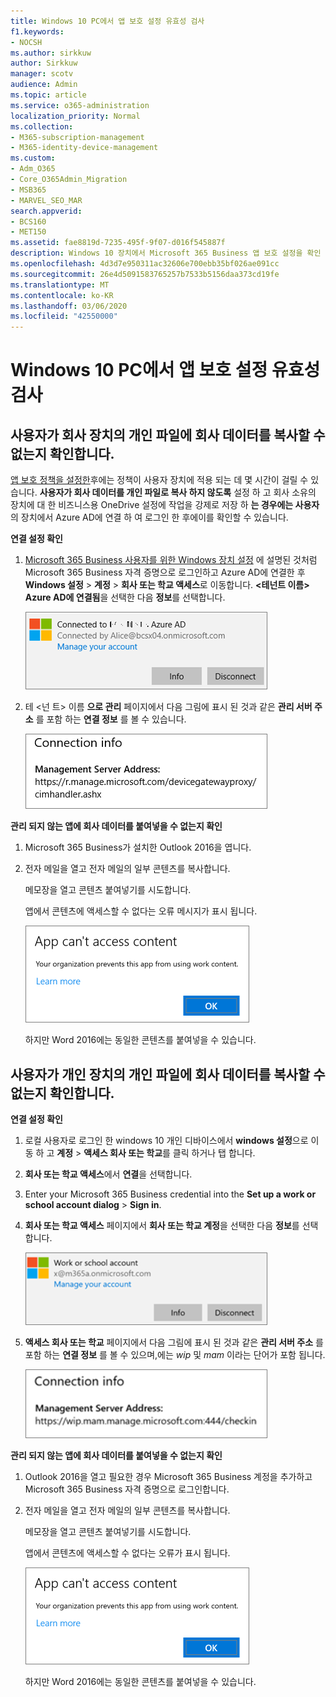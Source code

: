 ```yaml
---
title: Windows 10 PC에서 앱 보호 설정 유효성 검사
f1.keywords:
- NOCSH
ms.author: sirkkuw
author: Sirkkuw
manager: scotv
audience: Admin
ms.topic: article
ms.service: o365-administration
localization_priority: Normal
ms.collection:
- M365-subscription-management
- M365-identity-device-management
ms.custom:
- Adm_O365
- Core_O365Admin_Migration
- MSB365
- MARVEL_SEO_MAR
search.appverid:
- BCS160
- MET150
ms.assetid: fae8819d-7235-495f-9f07-d016f545887f
description: Windows 10 장치에서 Microsoft 365 Business 앱 보호 설정을 확인 하 고 사용자가 회사 데이터를 개인 파일이 나 관리 되지 않는 앱에 복사할 수 없는지 확인 합니다.
ms.openlocfilehash: 4d3d7e950311ac32606e700ebb35bf026ae091cc
ms.sourcegitcommit: 26e4d5091583765257b7533b5156daa373cd19fe
ms.translationtype: MT
ms.contentlocale: ko-KR
ms.lasthandoff: 03/06/2020
ms.locfileid: "42550000"
---
```

# <a name="validate-app-protection-settings-on-windows-10-pcs"></a>Windows 10 PC에서 앱 보호 설정 유효성 검사

## <a name="verify-that-users-cannot-copy-company-data-to-personal-files-on-corporate-devices"></a>사용자가 회사 장치의 개인 파일에 회사 데이터를 복사할 수 없는지 확인합니다.

[앱 보호 정책을 설정한](protection-settings-for-windows-10-devices.md)후에는 정책이 사용자 장치에 적용 되는 데 몇 시간이 걸릴 수 있습니다. **사용자가 회사 데이터를 개인 파일로 복사 하지 않도록** 설정 하 고 회사 소유의 장치에 대 한 비즈니스용 OneDrive 설정에 작업을 강제로 저장 하 **는 경우에는 사용자** 의 장치에서 Azure AD에 연결 하 여 로그인 한 후에이를 확인할 수 있습니다. 
  
 **연결 설정 확인**
  
1. [Microsoft 365 Business 사용자를 위한 Windows 장치 설정](set-up-windows-devices.md) 에 설명된 것처럼 Microsoft 365 Business 자격 증명으로 로그인하고 Azure AD에 연결한 후 **Windows 설정** \> **계정** \> **회사 또는 학교 액세스**로 이동합니다. **\<테넌트 이름\> Azure AD에 연결됨**을 선택한 다음 **정보**를 선택합니다.
    
    ![Click or tap Info on the Connected to Azure AD dialog.](../media/a36ede2b-d1a0-4d4e-8ea7-af39b4b63890.png)
  
2. 테 \<넌 트\> 이름 **으로 관리** 페이지에서 다음 그림에 표시 된 것과 같은 **관리 서버 주소** 를 포함 하는 **연결 정보** 를 볼 수 있습니다. 
    
    ![Managed by page shows connection info of the device manager URL.](../media/47515a8e-2d0c-4bea-99f0-6b2545b88a11.png)
  
 **관리 되지 않는 앱에 회사 데이터를 붙여넣을 수 없는지 확인**
  
1. Microsoft 365 Business가 설치한 Outlook 2016을 엽니다.
    
2. 전자 메일을 열고 전자 메일의 일부 콘텐츠를 복사합니다.
    
    메모장을 열고 콘텐츠 붙여넣기를 시도합니다.
    
    앱에서 콘텐츠에 액세스할 수 없다는 오류 메시지가 표시 됩니다.
    
    ![A dialog that states app can't access content when you paste into an unmanaged app.](../media/5e82b154-cf2f-43c8-ae80-b45d8ad80e56.png)
  
    하지만 Word 2016에는 동일한 콘텐츠를 붙여넣을 수 있습니다.
    
## <a name="verify-that-users-cannot-copy-company-data-to-personal-files-on-personal-devices"></a>사용자가 개인 장치의 개인 파일에 회사 데이터를 복사할 수 없는지 확인합니다.

 **연결 설정 확인**
  
1. 로컬 사용자로 로그인 한 windows 10 개인 디바이스에서 **windows 설정**으로 이동 하 고 **계정** \> **액세스 회사 또는 학교**를 클릭 하거나 탭 합니다.
    
2. **회사 또는 학교 액세스**에서 **연결**을 선택합니다.
    
3. Enter your Microsoft 365 Business credential into the **Set up a work or school account dialog** \> **Sign in**.
    
4. **회사 또는 학교 액세스** 페이지에서 **회사 또는 학교 계정**을 선택한 다음 **정보**를 선택합니다.
    
    ![회사 또는 학교 계정 대화 상자에서 정보를 클릭 하거나 탭 합니다.](../media/63bd8b32-cb32-4afa-8ce0-6070ac403abc.png)
  
5. **액세스 회사 또는 학교** 페이지에서 다음 그림에 표시 된 것과 같은 **관리 서버 주소** 를 포함 하는 **연결 정보** 를 볼 수 있으며,에는 *wip* 및 *mam* 이라는 단어가 포함 됩니다. 
    
    ![Managed by page shows connection info URL that includes the words mam and wpi.](../media/abd4eaf4-44fa-4538-a3e8-1e0d331dfe1e.png)
  
 **관리 되지 않는 앱에 회사 데이터를 붙여넣을 수 없는지 확인**
  
1. Outlook 2016을 열고 필요한 경우 Microsoft 365 Business 계정을 추가하고 Microsoft 365 Business 자격 증명으로 로그인합니다.
    
2. 전자 메일을 열고 전자 메일의 일부 콘텐츠를 복사합니다.
    
    메모장을 열고 콘텐츠 붙여넣기를 시도합니다.
    
    앱에서 콘텐츠에 액세스할 수 없다는 오류가 표시 됩니다.
    
    ![A dialog that states app can't access content when you paste into an unmanaged app.](../media/5e82b154-cf2f-43c8-ae80-b45d8ad80e56.png)
  
    하지만 Word 2016에는 동일한 콘텐츠를 붙여넣을 수 있습니다.
    

